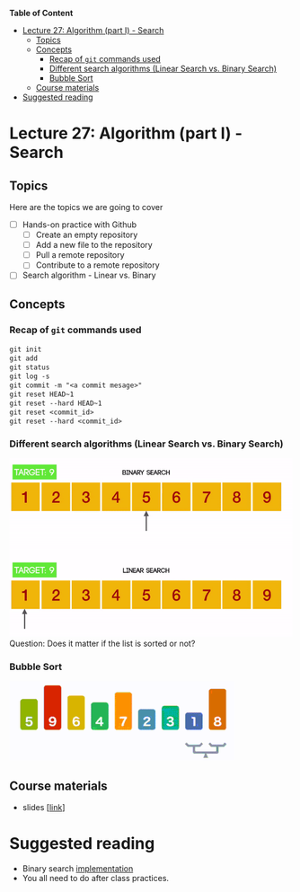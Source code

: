 
**Table of Content**
- [Lecture 27: Algorithm (part I) - Search](#lecture-27-algorithm-part-i---search)
  - [Topics](#topics)
  - [Concepts](#concepts)
    - [Recap of `git` commands used](#recap-of-git-commands-used)
    - [Different search algorithms (Linear Search vs. Binary Search)](#different-search-algorithms-linear-search-vs-binary-search)
    - [Bubble Sort](#bubble-sort)
  - [Course materials](#course-materials)
- [Suggested reading](#suggested-reading)

# Lecture 27: Algorithm (part I) - Search

## Topics
Here are the topics we are going to cover
* [ ] Hands-on practice with Github
  * [ ] Create an empty repository
  * [ ] Add a new file to the repository
  * [ ] Pull a remote repository
  * [ ] Contribute to a remote repository
* [ ] Search algorithm - Linear vs. Binary

## Concepts
### Recap of `git` commands used
  ```
  git init
  git add
  git status
  git log -s
  git commit -m "<a commit mesage>"
  git reset HEAD~1
  git reset --hard HEAD~1
  git reset <commit_id>
  git reset --hard <commit_id>
  ```

### Different search algorithms (Linear Search vs. Binary Search)
![](./pics/search_algo.gif)
Question: Does it matter if the list is sorted or not?

### Bubble Sort
![](./pics/bubble_sort_avg.gif)


## Course materials
* slides [[link](https://docs.google.com/presentation/d/1V3UgsJ_vXLN_qYO2Xe-VDvUkvW_6z8zKf4HqK8BzfAQ/edit?usp=sharing)]

# Suggested reading
* Binary search [implementation](https://www.programiz.com/dsa/binary-search)
* You all need to do after class practices.
